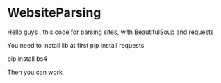 # WebsiteParsing 
Hello guys , this code for parsing sites, with BeautifulSoup and requests

You need to install lib at first
pip install requests

pip install bs4

Then you can work 

